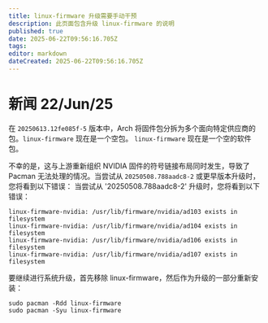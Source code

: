 ```yaml
---
title: linux-firmware 升级需要手动干预
description: 此页面包含升级 linux-firmware 的说明
published: true
date: 2025-06-22T09:56:16.705Z
tags:
editor: markdown
dateCreated: 2025-06-22T09:56:16.705Z
---
```


# 新闻 22/Jun/25

在 `20250613.12fe085f-5` 版本中，Arch 将固件包分拆为多个面向特定供应商的包。`linux-firmware` 现在是一个空包。 `linux-firmware` 现在是一个空的软件包。

不幸的是，这与上游重新组织 NVIDIA 固件的符号链接布局同时发生，导致了 Pacman 无法处理的情况。当尝试从 `20250508.788aadc8-2` 或更早版本升级时，您将看到以下错误： 当尝试从 '20250508.788aadc8-2' 升级时，您将看到以下错误：

```
linux-firmware-nvidia: /usr/lib/firmware/nvidia/ad103 exists in filesystem
linux-firmware-nvidia: /usr/lib/firmware/nvidia/ad104 exists in filesystem
linux-firmware-nvidia: /usr/lib/firmware/nvidia/ad106 exists in filesystem
linux-firmware-nvidia: /usr/lib/firmware/nvidia/ad107 exists in filesystem
```

要继续进行系统升级，首先移除 linux-firmware，然后作为升级的一部分重新安装：

```
sudo pacman -Rdd linux-firmware
sudo pacman -Syu linux-firmware
```